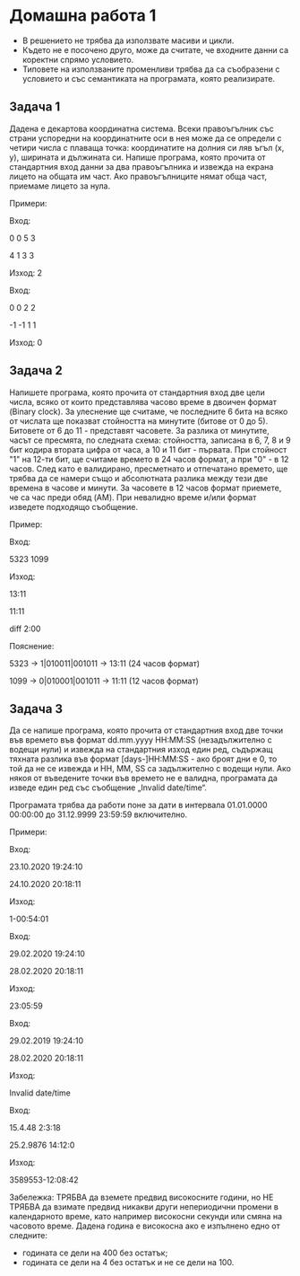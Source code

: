 # Домашна работа 1
  - В решението не трябва да използвате масиви и цикли.
  - Където не е посочено друго, може да считате, че входните данни са коректни спрямо условието.
  - Типовете на използваните променливи трябва да са съобразени с условието и със семантиката на програмата, която реализирате.

## Задача 1
Дадена е декартова координатна система. Всеки правоъгълник със страни успоредни на координатните оси в нея може да се определи с четири числа с плаваща точка: координатите на долния си ляв ъгъл (x, y), ширината и дължината си. Напише програма, която прочита от стандартния вход данни за два правоъгълника и извежда на екрана лицето на общата им част. Ако правоъгълниците нямат обща част, приемаме лицето за нула.

Примери:

Вход:

0 0 5 3 

4 1 3 3

Изход: 2

Вход: 

0 0 2 2 

-1 -1 1 1

Изход: 0

## Задача 2
Напишете програма, която прочита от стандартния вход две цели числа, всяко от които представлява часово време в двоичен формат (Binary clock). За улеснение ще считаме, че последните 6 бита на всяко от числата ще показват стойността на минутите (битове от 0 до 5). Битовете от 6 до 11 - представят часовете. За разлика от минутите, часът се пресмята, по следната схема: стойността, записана в 6, 7, 8 и 9 бит кодира втората цифра от часа, а 10 и 11 бит - първата. При стойност "1" на 12-ти бит, ще считаме времето в 24 часов формат, а при "0" - в 12 часов. След като е валидирано, пресметнато и отпечатано времето, ще трябва да се намери също и абсолютната разлика между тези две времена в часове и минути. За часовете в 12 часов формат приемете, че са час преди обяд (AM). При невалидно време и/или формат изведете подходящо съобщение. 

Пример:

Вход: 

5323 1099 

Изход: 

13:11

11:11

diff 2:00

Пояснение:

5323 -> 1|010011|001011 -> 13:11 (24 часов формат)

1099 -> 0|010001|001011 -> 11:11 (12 часов формат)

## Задача 3
Да се напише програма, която прочита от стандартния вход две точки във времето във формат dd.mm.yyyy HH:MM:SS (незадължително с водещи нули) и извежда на стандартния изход един ред, съдържащ тяхната разлика във формат [days-]HH:MM:SS - ако броят дни е 0, то той да не се извежда и HH, MM, SS са задължително с водещи нули. Ако някоя от въведените точки във времето не е валидна, програмата да изведе един ред със съобщение „Invalid date/time“. 

Програмата трябва да работи поне за дати в интервала 01.01.0000 00:00:00 до 31.12.9999 23:59:59 включително.

Примери:

Вход:

23.10.2020 19:24:10 

24.10.2020 20:18:11

Изход:

1-00:54:01

Вход:

29.02.2020 19:24:10 

28.02.2020 20:18:11

Изход:

23:05:59

Вход:

29.02.2019 19:24:10 

28.02.2020 20:18:11

Изход:

Invalid date/time

Вход:

15.4.48 2:3:18 

25.2.9876 14:12:0

Изход:

3589553-12:08:42

Забележка: ТРЯБВА да вземете предвид високосните години, но НЕ ТРЯБВА да взимате предвид никакви други непериодични промени в календарното време, като например високосни секунди или смяна на часовото време. Дадена година е високосна ако е изпълнено едно от следните: 
  - годината се дели на 400 без остатък;
  - годината се дели на 4 без остатък и не се дели на 100.
